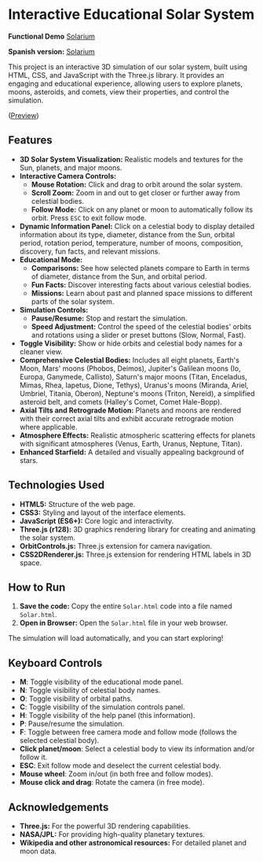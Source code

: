 # Interactive Educational Solar System

**Functional Demo** [Solarium](https://ravendano014.github.io/solarium/) 

**Spanish version:** [Solarium](https://ravendano014.github.io/solarium/solar.html)

This project is an interactive 3D simulation of our solar system, built using HTML, CSS, and JavaScript with the Three.js library. It provides an engaging and educational experience, allowing users to explore planets, moons, asteroids, and comets, view their properties, and control the simulation.

([Preview](https://github.com/ravendano014/solarium/blob/main/Demo_Solarium.jpg))

## Features

- **3D Solar System Visualization:** Realistic models and textures for the Sun, planets, and major moons.
- **Interactive Camera Controls:**
    - **Mouse Rotation:** Click and drag to orbit around the solar system.
    - **Scroll Zoom:** Zoom in and out to get closer or further away from celestial bodies.
    - **Follow Mode:** Click on any planet or moon to automatically follow its orbit. Press `ESC` to exit follow mode.
- **Dynamic Information Panel:** Click on a celestial body to display detailed information about its type, diameter, distance from the Sun, orbital period, rotation period, temperature, number of moons, composition, discovery, fun facts, and relevant missions.
- **Educational Mode:**
    - **Comparisons:** See how selected planets compare to Earth in terms of diameter, distance from the Sun, and orbital period.
    - **Fun Facts:** Discover interesting facts about various celestial bodies.
    - **Missions:** Learn about past and planned space missions to different parts of the solar system.
- **Simulation Controls:**
    - **Pause/Resume:** Stop and restart the simulation.
    - **Speed Adjustment:** Control the speed of the celestial bodies' orbits and rotations using a slider or preset buttons (Slow, Normal, Fast).
- **Toggle Visibility:** Show or hide orbits and celestial body names for a cleaner view.
- **Comprehensive Celestial Bodies:** Includes all eight planets, Earth's Moon, Mars' moons (Phobos, Deimos), Jupiter's Galilean moons (Io, Europa, Ganymede, Callisto), Saturn's major moons (Titan, Enceladus, Mimas, Rhea, Iapetus, Dione, Tethys), Uranus's moons (Miranda, Ariel, Umbriel, Titania, Oberon), Neptune's moons (Triton, Nereid), a simplified asteroid belt, and comets (Halley's Comet, Comet Hale-Bopp).
- **Axial Tilts and Retrograde Motion:** Planets and moons are rendered with their correct axial tilts and exhibit accurate retrograde motion where applicable.
- **Atmosphere Effects:** Realistic atmospheric scattering effects for planets with significant atmospheres (Venus, Earth, Uranus, Neptune, Titan).
- **Enhanced Starfield:** A detailed and visually appealing background of stars.

## Technologies Used

- **HTML5:** Structure of the web page.
- **CSS3:** Styling and layout of the interface elements.
- **JavaScript (ES6+):** Core logic and interactivity.
- **Three.js (r128):** 3D graphics rendering library for creating and animating the solar system.
- **OrbitControls.js:** Three.js extension for camera navigation.
- **CSS2DRenderer.js:** Three.js extension for rendering HTML labels in 3D space.

## How to Run

1. **Save the code:** Copy the entire `Solar.html` code into a file named `Solar.html`.
2. **Open in Browser:** Open the `Solar.html` file in your web browser.

The simulation will load automatically, and you can start exploring!

## Keyboard Controls

- **M**: Toggle visibility of the educational mode panel.
- **N**: Toggle visibility of celestial body names.
- **O**: Toggle visibility of orbital paths.
- **C**: Toggle visibility of the simulation controls panel.
- **H**: Toggle visibility of the help panel (this information).
- **P**: Pause/resume the simulation.
- **F**: Toggle between free camera mode and follow mode (follows the selected celestial body).
- **Click planet/moon**: Select a celestial body to view its information and/or follow it.
- **ESC**: Exit follow mode and deselect the current celestial body.
- **Mouse wheel**: Zoom in/out (in both free and follow modes).
- **Mouse click and drag**: Rotate the camera (in free mode).

## Acknowledgements

- **Three.js:** For the powerful 3D rendering capabilities.
- **NASA/JPL:** For providing high-quality planetary textures.
- **Wikipedia and other astronomical resources:** For detailed planet and moon data.

